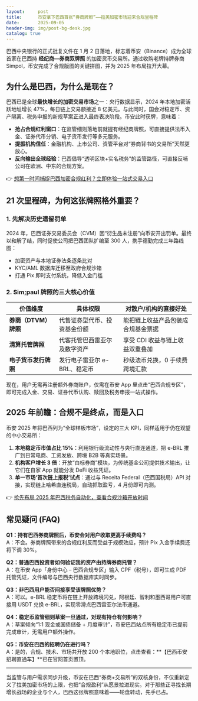 ```yaml
---
layout:     post
title:      币安拿下巴西首张“券商牌照”——拉美加密市场迎来合规里程碑
date:       2025-09-05
header-img: img/post-bg-desk.jpg
catalog: true
---
```


巴西中央银行的正式批复文件在 1 月 2 日落地，标志着币安（Binance）成为全球首家在巴西持 **经纪商—券商双牌照** 的加密货币交易所。通过收购老牌持牌券商 Simpol，币安完成了合规版图的关键拼图，并为 2025 年布局拉开大幕。

## 为什么是巴西，为什么是现在？

巴西已是全球**最快增长的加密交易市场**之一：央行数据显示，2024 年本地加密活跃地址增长 47%，每日链上交易额接近 8 亿美元。与此同时，国会对稳定币、资产隔离、税务申报的新规草案正进入最终表决阶段。币安此时获牌，意味着：

- **抢占合规红利窗口**：在监管细则落地前就握有经纪商牌照，可直接提供法币入金、证券代币分销、电子货币发行等多元服务。  
- **提振机构信任**：金融机构、上市公司、资管平台对“券商背书的交易所”天然更放心。  
- **反向输出全球经验**：巴西倡导“透明区块+实名税务”的监管路径，可直接反哺公司在欧洲、中东的合规方案。

👉 [想第一时间捕捉巴西加密合规红利？立即体验一站式交易入口](https://okxdog.com/)

## 21 次里程碑，为何这张牌照格外重要？

### 1. 先解决历史遗留罚单

2024 年，巴西证券交易委员会（CVM）因“衍生品未注册”向币安开出罚单。最终以和解了结，同时促使公司把巴西团队扩编至 300 人，携手德勤完成三年路线图：

- 加密资产与本地证券法条逐条比对  
- KYC/AML 数据库迁移至政府合规沙箱  
- 打通 Pix 即时支付系统，降低入金门槛

### 2. Sim;paul 牌照的三大核心价值

| 价值维度 | 具体权限 | 对散户/机构的直接好处 |
|---|---|---|
| **券商（DTVM）牌照** | 代售证券型代币、投资基金份额 | 能把链上收益产品包装成合规基金票据 |
| **清算托管牌照** | 代客托管巴西雷亚尔及数字资产 | 享受 CDI 收益与链上收益双重叠加 |
| **电子货币发行牌照** | 发行电子雷亚尔 e-BRL、稳定币 | 秒级法币兑换，0 手续费跨境汇款 |

现在，用户无需再注册额外券商账户，仅需在币安 App 里点击“巴西合规专区”，即可完成入金、交易、证券代币认购、赎回及税务申报一站式操作。

## 2025 年前瞻：合规不是终点，而是入口

币安 2025 年将巴西列为“全球样板市场”，设定的三大 KPI，同样适用于仍在观望的中小交易所：

1. **本地稳定币市值占比 15%**：利用银行级流动性与央行直连通道，把 e-BRL 推广到日常电商、工资发放、跨境 B2B 等真实场景。  
2. **机构客户增长 3 倍**：开放“白标券商”模块，为传统基金公司提供技术输出，让它们在自家 App 就能分发 DeFi 收益凭证。  
3. **单一市场‘首次链上报税’试点**：通过与 Receita Federal（巴西国税局）API 对接，实现链上哈希直连税局，自动抓取盈亏，4 月份即可内测。

👉 [抢先布局 2025 年巴西税务自动化，查看合规沙箱开放时间](https://okxdog.com/)

## 常见疑问 (FAQ)

**Q1：持有巴西券商牌照后，币安会对用户收取更高手续费吗？**  
A：不会。券商牌照带来的合规红利反而受益于规模效应，预计 Pix 入金手续费还将下调 30%。

**Q2：普通巴西投资者如何验证我的资产由持牌券商托管？**  
A：在币安 App「身份中心 – 巴西合规专区」输入 CPF（税号），即可生成 PDF 托管凭证，文件编号与巴西央行数据库实时同步。

**Q3：非巴西用户能否间接享受该牌照优势？**  
A：可以。e-BRL 稳定币将在链上开放跨境闪兑，阿根廷、智利和墨西哥用户可直接用 USDT 兑换 e-BRL，实现零滑点巴西雷亚尔法币通道。

**Q4：稳定币监管细则草案一旦通过，对现有持仓有何影响？**  
A：草案倾向“1:1 现金或国债储备 + 月度审计”，币安巴西站点所有稳定币已提前完成审计，无需用户额外操作。

**Q5：币安在巴西的招聘仍在进行吗？**  
A：是的，合规、技术、市场共开放 200 个本地职位，点击查看：**【巴西币安招聘直通车】**已在官网首页置顶。

---

当监管与用户需求同步升级，币安在巴西“券商+交易所”的双核身份，不仅重新定义了拉美加密市场的上限，也把“合规盈利”从愿景拉进现实。对于那些正寻找长期增长战场的企业与个人，巴西这张牌照意味着——轮盘转动，先手已占。